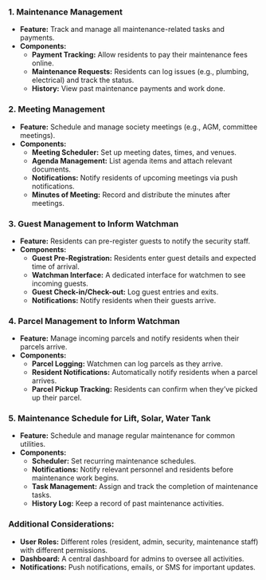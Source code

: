 ### 1. **Maintenance Management**
   - **Feature:** Track and manage all maintenance-related tasks and payments.
   - **Components:**
     - **Payment Tracking:** Allow residents to pay their maintenance fees online.
     - **Maintenance Requests:** Residents can log issues (e.g., plumbing, electrical) and track the status.
     - **History:** View past maintenance payments and work done.

### 2. **Meeting Management**
   - **Feature:** Schedule and manage society meetings (e.g., AGM, committee meetings).
   - **Components:**
     - **Meeting Scheduler:** Set up meeting dates, times, and venues.
     - **Agenda Management:** List agenda items and attach relevant documents.
     - **Notifications:** Notify residents of upcoming meetings via push notifications.
     - **Minutes of Meeting:** Record and distribute the minutes after meetings.

### 3. **Guest Management to Inform Watchman**
   - **Feature:** Residents can pre-register guests to notify the security staff.
   - **Components:**
     - **Guest Pre-Registration:** Residents enter guest details and expected time of arrival.
     - **Watchman Interface:** A dedicated interface for watchmen to see incoming guests.
     - **Guest Check-in/Check-out:** Log guest entries and exits.
     - **Notifications:** Notify residents when their guests arrive.

### 4. **Parcel Management to Inform Watchman**
   - **Feature:** Manage incoming parcels and notify residents when their parcels arrive.
   - **Components:**
     - **Parcel Logging:** Watchmen can log parcels as they arrive.
     - **Resident Notifications:** Automatically notify residents when a parcel arrives.
     - **Parcel Pickup Tracking:** Residents can confirm when they’ve picked up their parcel.

### 5. **Maintenance Schedule for Lift, Solar, Water Tank**
   - **Feature:** Schedule and manage regular maintenance for common utilities.
   - **Components:**
     - **Scheduler:** Set recurring maintenance schedules.
     - **Notifications:** Notify relevant personnel and residents before maintenance work begins.
     - **Task Management:** Assign and track the completion of maintenance tasks.
     - **History Log:** Keep a record of past maintenance activities.

### **Additional Considerations:**
- **User Roles:** Different roles (resident, admin, security, maintenance staff) with different permissions.
- **Dashboard:** A central dashboard for admins to oversee all activities.
- **Notifications:** Push notifications, emails, or SMS for important updates.
